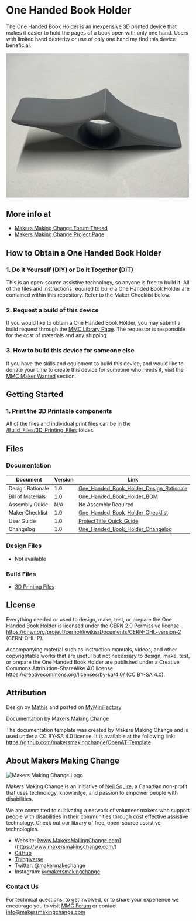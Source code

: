 <!--- 
Open Source Assistive Technology: GitHub Readme Template
 --->

<!---
INSTRUCTIONS
This is a markdown template for creating the README.md file in a GitHub repository. This file is rendered and displayed automatically when someone visits the repository.

This document includes helper text that will not be displayed when rendered. Any text between the less-than sign + exclamation mark + three hyphen-minus (<!---) and matching three hyphen-minus + greater-than sign will not be displayed. This helper text can be deleted once the corresponding section is completed.

 --->
 
 <!--- 
TITLE
Should match the name of the GitHub repository. Choose something descriptive rather than whimsical. 
 --->
 # One Handed Book Holder

<!--- 
SUMMARY
A brief summary of the project. What it does, who it is for, how much it costs.
 --->
The One Handed Book Holder is an inexpensive 3D printed device that makes it easier to hold the pages of a book open with only one hand. Users with limited hand dexterity or use of only one hand my find this device beneficial.  

<!--- 
PHOTO
![Image Description](Photos/Book Holder Front.jpg)
 --->

<img src="Photos/Book Holder Front.jpg" width="500" alt="The front view of a grey 3D printed handheld book holder">

## More info at
 - [Makers Making Change Forum Thread](TBD) 
 - [Makers Making Change Project Page](TBD)

## How to Obtain a One Handed Book Holder
### 1. Do it Yourself (DIY) or Do it Together (DIT)

This is an open-source assistive technology, so anyone is free to build it. All of the files and instructions required to build a One Handed Book Holder are contained within this repository. Refer to the Maker Checklist below.

### 2. Request a build of this device

If you would like to obtain a One Handed Book Holder, you may submit a build request through the [MMC Library Page](https://makersmakingchange.com/project/one-handed-book-holder/). The requestor is responsible for the cost of materials and any shipping.

### 3. How to build this device for someone else

If you have the skills and equipment to build this device, and would like to donate your time to create this device for someone who needs it, visit the [MMC Maker Wanted](https://makersmakingchange.com/maker-wanted/) section.



## Getting Started
<!--- 
Include an overall idea of what major steps are required to build the device.
 --->


### 1. Print the 3D Printable components

All of the files and individual print files can be in the [/Build_Files/3D_Printing_Files](/Build_Files/3D_Printing_Files/) folder.


## Files
<!---
FILES
This section includes all the information and files required to build and modify the device, including documentation, design files, and build files. 
--->

### Documentation
<!---
DOCUMENTATION

--->
| Document | Version | Link |
|----------|---------|------|
| Design Rationale     | 1.0 | [One_Handed_Book_Holder_Design_Rationale](/Documentation/One_Handed_Book_Holder_Design_Rationale.pdf) |
| Bill of Materials    | 1.0 | [One_Handed_Book_Holder_BOM](/Documentation/One_Handed_Book_Holder_BOM.xlsx) |
| Assembly Guide       | N/A | No Assembly Required
| Maker Checklist      | 1.0 | [One_Handed_Book_Holder_Checklist](/Documentation/One_Handed_Book_Holder_Maker_Checklist.pdf) |
| User Guide           | 1.0 | [ProjectTitle_Quick_Guide](/Documentation/One_Handed_Book_Holder_User_Guide.pdf)           |
| Changelog            | 1.0 | [One_Handed_Book_Holder_Changelog](/Documentation/One_Handed_Book_Holder_Changelog.pdf)               |

### Design Files
<!---
DESIGN FILES
If possible, include a copy of original design files to facilitate easy editing and customization.
--->
- Not available 

### Build Files
<!---
BUILD FILES
This section i
--->
 - [3D Printing Files](/Build_Files/3D_Printing_Files)


## License
<!---
LICENSE
Choose an appropriate license. We recommend an open-source hardware compatible license.
--->
Everything needed or used to design, make, test, or prepare the One Handed Book Holder is licensed under the CERN 2.0 Permissive license <https://ohwr.org/project/cernohl/wikis/Documents/CERN-OHL-version-2> (CERN-OHL-P).

Accompanying material such as instruction manuals, videos, and other copyrightable works that are useful but not necessary to design, make, test, or prepare the One Handed Book Holder are published under a Creative Commons Attribution-ShareAlike 4.0 license <https://creativecommons.org/licenses/by-sa/4.0/> (CC BY-SA 4.0).

## Attribution
<!---
ATTRIBUTION
Include any information related to the development of the design. This may include who identified the initial challenge, who contributed to the design
--->
Design by [Mathis](https://www.myminifactory.com/users/mgigli) and posted on [MyMiniFactory](https://www.myminifactory.com/object/3d-print-one-hand-book-holder-41414)

Documentation by Makers Making Change

The documentation template was created by Makers Making Change and is used under a CC BY-SA 4.0 license. It is available at the following link: https://github.com/makersmakingchange/OpenAT-Template




## About Makers Making Change
<img src="https://www.makersmakingchange.com/wp-content/uploads/logo/mmc_logo.svg" width="500" alt="Makers Making Change Logo">

Makers Making Change is an initiative of [Neil Squire](https://www.neilsquire.ca/), a Canadian non-profit that uses technology, knowledge, and passion to empower people with disabilities.

We are committed to cultivating a network of volunteer makers who support people with disabilities in their communities through cost effective assistive technology. Check out our library of free, open-source assistive technologies.

 - Website: [www.MakersMakingChange.com](https://www.makersmakingchange.com/)
 - [GitHub](https://github.com/makersmakingchange)
 - [Thingiverse](https://www.thingiverse.com/makersmakingchange/about)
 - Twitter: [@makermakechange](https://twitter.com/makermakechange)
 - Instagram: [@makersmakingchange](https://www.instagram.com/makersmakingchange)

### Contact Us
For technical questions, to get involved, or to share your experience we encourage you to visit [MMC Forum](https://forum.makersmakingchange.com) or contact info@makersmakingchange.com
